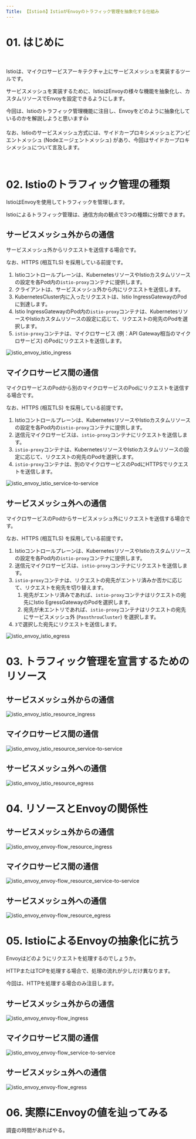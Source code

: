 ```yaml
---
Title: 【Istio⛵️】IstioがEnvoyのトラフィック管理を抽象化する仕組み
---
```


# 01. はじめに

<br>

Istioは、マイクロサービスアーキテクチャ上にサービスメッシュを実装するツールです。

サービスメッシュを実装するために、IstioはEnvoyの様々な機能を抽象化し、カスタムリソースでEnvoyを設定できるようにします。

今回は、Istioのトラフィック管理機能に注目し、Envoyをどのように抽象化しているのかを解説しようと思います👍

なお、Istioのサービスメッシュ方式には、サイドカープロキシメッシュとアンビエントメッシュ (Nodeエージェントメッシュ) があり、今回はサイドカープロキシメッシュについて言及します。

<br>

# 02. Istioのトラフィック管理の種類

IstioはEnvoyを使用してトラフィックを管理します。

Istioによるトラフィック管理は、通信方向の観点で3つの種類に分類できます。

## サービスメッシュ外からの通信

サービスメッシュ外からリクエストを送信する場合です。

なお、HTTPS (相互TLS) を採用している前提です。

1. Istioコントロールプレーンは、KubernetesリソースやIstioカスタムリソースの設定を各Pod内の`istio-proxy`コンテナに提供します。
2. クライアントは、サービスメッシュ外から内にリクエストを送信します。
3. KubernetesCluster内に入ったリクエストは、Istio IngressGatewayのPodに到達します。
4. Istio IngressGatewayのPod内の`istio-proxy`コンテナは、KubernetesリソースやIstioカスタムリソースの設定に応じて、リクエストの宛先のPodを選択します。
5. `istio-proxy`コンテナは、マイクロサービス (例：API Gateway相当のマイクロサービス) のPodにリクエストを送信します。

![istio_envoy_istio_ingress](https://raw.githubusercontent.com/hiroki-it/tech-notebook-images/master/images/drawio/blog/istio/istio_envoy_istio_ingress.png)

## マイクロサービス間の通信

マイクロサービスのPodから別のマイクロサービスのPodにリクエストを送信する場合です。

なお、HTTPS (相互TLS) を採用している前提です。

1. Istioコントロールプレーンは、KubernetesリソースやIstioカスタムリソースの設定を各Pod内の`istio-proxy`コンテナに提供します。
2. 送信元マイクロサービスは、`istio-proxy`コンテナにリクエストを送信します。
3. `istio-proxy`コンテナは、KubernetesリソースやIstioカスタムリソースの設定に応じて、リクエストの宛先のPodを選択します。
4. `istio-proxy`コンテナは、別のマイクロサービスのPodにHTTPSでリクエストを送信します。

![istio_envoy_istio_service-to-service](https://raw.githubusercontent.com/hiroki-it/tech-notebook-images/master/images/drawio/blog/istio/istio_envoy_istio_service-to-service.png)

## サービスメッシュ外への通信

マイクロサービスのPodからサービスメッシュ外にリクエストを送信する場合です。

なお、HTTPS (相互TLS) を採用している前提です。

1. Istioコントロールプレーンは、KubernetesリソースやIstioカスタムリソースの設定を各Pod内の`istio-proxy`コンテナに提供します。
2. 送信元マイクロサービスは、`istio-proxy`コンテナにリクエストを送信します。
3. `istio-proxy`コンテナは、リクエストの宛先がエントリ済みか否かに応じて、リクエストを宛先を切り替えます。
   1. 宛先がエントリ済みであれば、`istio-proxy`コンテナはリクエストの宛先にIstio EgressGatewayのPodを選択します。
   2. 宛先が未エントリであれば、`istio-proxy`コンテナはリクエストの宛先にサービスメッシュ外 (`PassthrouCluster`) を選択します。
4. `3`で選択した宛先にリクエストを送信します。

![istio_envoy_istio_egress](https://raw.githubusercontent.com/hiroki-it/tech-notebook-images/master/images/drawio/blog/istio/istio_envoy_istio_egress.png)

# 03. トラフィック管理を宣言するためのリソース

## サービスメッシュ外からの通信

![istio_envoy_istio_resource_ingress](https://raw.githubusercontent.com/hiroki-it/tech-notebook-images/master/images/drawio/blog/istio/istio_envoy_istio_resource_ingress.png)

## マイクロサービス間の通信

![istio_envoy_istio_resource_service-to-service](https://raw.githubusercontent.com/hiroki-it/tech-notebook-images/master/images/drawio/blog/istio/istio_envoy_istio_resource_service-to-service.png)

## サービスメッシュ外への通信

![istio_envoy_istio_resource_egress](https://raw.githubusercontent.com/hiroki-it/tech-notebook-images/master/images/drawio/blog/istio/istio_envoy_istio_resource_egress.png)

# 04. リソースとEnvoyの関係性

## サービスメッシュ外からの通信

![istio_envoy_envoy-flow_resource_ingress](https://raw.githubusercontent.com/hiroki-it/tech-notebook-images/master/images/drawio/blog/istio/istio_envoy_envoy-flow_resource_ingress.png)

## マイクロサービス間の通信

![istio_envoy_envoy-flow_resource_service-to-service](https://raw.githubusercontent.com/hiroki-it/tech-notebook-images/master/images/drawio/blog/istio/istio_envoy_envoy-flow_resource_service-to-service.png)

## サービスメッシュ外への通信

![istio_envoy_envoy-flow_resource_egress](https://raw.githubusercontent.com/hiroki-it/tech-notebook-images/master/images/drawio/blog/istio/istio_envoy_envoy-flow_resource_egress.png)

# 05. IstioによるEnvoyの抽象化に抗う

Envoyはどのようにリクエストを処理するのでしょうか。

HTTPまたはTCPを処理する場合で、処理の流れが少しだけ異なります。

今回は、HTTPを処理する場合のみ注目します。

## サービスメッシュ外からの通信

![istio_envoy_envoy-flow_ingress](https://raw.githubusercontent.com/hiroki-it/tech-notebook-images/master/images/drawio/blog/istio/istio_envoy_envoy-flow_ingress.png)

## マイクロサービス間の通信

![istio_envoy_envoy-flow_service-to-service](https://raw.githubusercontent.com/hiroki-it/tech-notebook-images/master/images/drawio/blog/istio/istio_envoy_envoy-flow_service-to-service.png)

## サービスメッシュ外への通信

![istio_envoy_envoy-flow_egress](https://raw.githubusercontent.com/hiroki-it/tech-notebook-images/master/images/drawio/blog/istio/istio_envoy_envoy-flow_egress.png)

# 06. 実際にEnvoyの値を辿ってみる

調査の時間があればやる。
